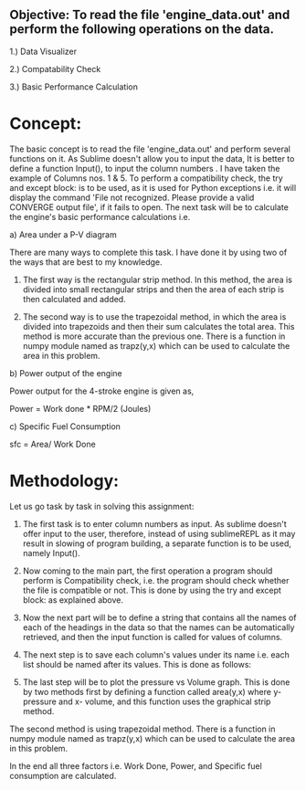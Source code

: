 ## Objective: To read the file 'engine_data.out' and perform the following operations on the data.

1.) Data Visualizer

2.) Compatability Check

3.) Basic Performance Calculation

# Concept: 
The basic concept is to read the file 'engine_data.out' and perform several functions on it. As Sublime doesn't allow you to input the data, It is better to define a function Input(), to input the column numbers . I have taken the example of Columns nos. 1 & 5. To perform a compatibility check, the try and except block: is to be used, as it is used for Python exceptions i.e. it will display the command 'File not recognized. Please provide a valid CONVERGE output file', if it fails to open. The next task will be to calculate the engine's basic performance calculations i.e. 

a) Area under a P-V diagram

There are many ways to complete this task. I have done it by using two of the ways that are best to my knowledge. 

1. The first way is the rectangular strip method. In this method, the area is divided into small rectangular strips and then the area of each strip is then calculated and added.

2. The second way is to use the trapezoidal method, in which the area is divided into trapezoids and then their sum calculates the total area. This method is more accurate than the previous one. There is a function in numpy module named as trapz(y,x) which can be used to calculate the area in this problem.

b) Power output of the engine

Power output for the 4-stroke engine is given as, 

Power = Work done * RPM/2 (Joules)

c) Specific Fuel Consumption

sfc = Area/ Work Done 

# Methodology: 
Let us go task by task in solving this assignment: 

1. The first task is to enter column numbers as input. As sublime doesn't offer input to the user, therefore, instead of using sublimeREPL as it may result in slowing of program building, a separate function is to be used, namely Input().

2. Now coming to the main part, the first operation a program should perform is Compatibility check, i.e. the program should check whether the file is compatible or not. This is done by using the try and except block: as explained above.

3. Now the next part will be to define a string that contains all the names of each of the headings in the data so that the names can be automatically retrieved, and then the input function is called for values of columns. 

4. The next step is to save each column's values under its name i.e. each list should be named after its values. This is done as follows:

 5. The last step will be to plot the pressure vs Volume graph. This is done by two methods first by defining a function called area(y,x) where y-pressure and x- volume, and this function uses the graphical strip method. 

The second method is using trapezoidal method. There is a function in numpy module named as trapz(y,x) which can be used to calculate the area in this problem.

In the end all three factors i.e. Work Done, Power, and Specific fuel consumption are calculated.
